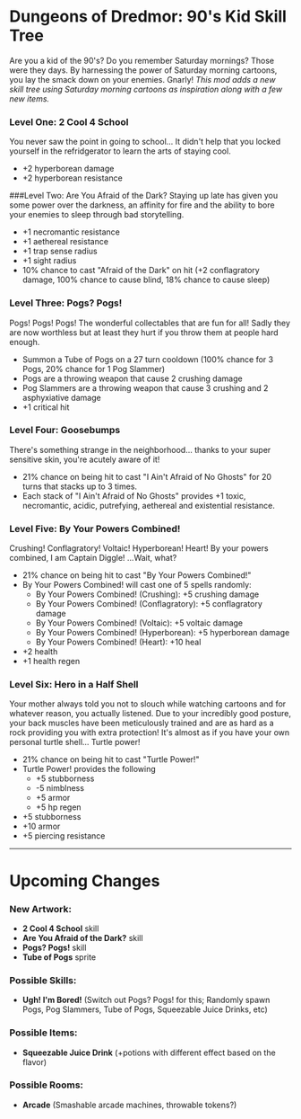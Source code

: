 Dungeons of Dredmor: 90's Kid Skill Tree
================================

Are you a kid of the 90's? Do you remember Saturday mornings? Those were they days. By harnessing the power of Saturday morning cartoons, you lay the smack down on your enemies. Gnarly! _This mod adds a new skill tree using Saturday morning cartoons as inspiration along with a few new items._

### Level One: 2 Cool 4 School
You never saw the point in going to school... It didn't help that you locked yourself in the refridgerator to learn the arts of staying cool.
* +2 hyperborean damage
* +2 hyperborean resistance

###Level Two: Are You Afraid of the Dark?
Staying up late has given you some power over the darkness, an affinity for fire and the ability to bore your enemies to sleep through bad storytelling.
* +1 necromantic resistance
* +1 aethereal resistance
* +1 trap sense radius
* +1 sight radius
* 10% chance to cast "Afraid of the Dark" on hit (+2 conflagratory damage, 100% chance to cause blind, 18% chance to cause sleep)

### Level Three: Pogs? Pogs!
Pogs! Pogs! Pogs! The wonderful collectables that are fun for all! Sadly they are now worthless but at least they hurt if you throw them at people hard enough.
* Summon a Tube of Pogs on a 27 turn cooldown (100% chance for 3 Pogs, 20% chance for 1 Pog Slammer)
* Pogs are a throwing weapon that cause 2 crushing damage
* Pog Slammers are a throwing weapon that cause 3 crushing and 2 asphyxiative damage
* +1 critical hit

### Level Four: Goosebumps
There's something strange in the neighborhood... thanks to your super sensitive skin, you're acutely aware of it!
* 21% chance on being hit to cast "I Ain't Afraid of No Ghosts" for 20 turns that stacks up to 3 times.
* Each stack of "I Ain't Afraid of No Ghosts" provides +1 toxic, necromantic, acidic, putrefying, aethereal and existential resistance.

### Level Five: By Your Powers Combined!
Crushing! Conflagratory! Voltaic! Hyperborean! Heart! By your powers combined, I am Captain Diggle! ...Wait, what?
* 21% chance on being hit to cast "By Your Powers Combined!"
* By Your Powers Combined! will cast one of 5 spells randomly:
	* By Your Powers Combined! (Crushing): +5 crushing damage
	* By Your Powers Combined! (Conflagratory): +5 conflagratory damage
	* By Your Powers Combined! (Voltaic): +5 voltaic damage
	* By Your Powers Combined! (Hyperborean): +5 hyperborean damage
	* By Your Powers Combined! (Heart): +10 heal
* +2 health
* +1 health regen


### Level Six: Hero in a Half Shell
Your mother always told you not to slouch while watching cartoons and for whatever reason, you actually listened. Due to your incredibly good posture, your back muscles have been meticulously trained and are as hard as a rock providing you with extra protection! It's almost as if you have your own personal turtle shell... Turtle power!
* 21% chance on being hit to cast "Turtle Power!"
* Turtle Power! provides the following
  * +5 stubborness
  * -5 nimblness
  * +5 armor
  * +5 hp regen
* +5 stubborness
* +10 armor
* +5 piercing resistance

---

Upcoming Changes
================================
### New Artwork:
* **2 Cool 4 School** skill
* **Are You Afraid of the Dark?** skill
* **Pogs? Pogs!** skill
* **Tube of Pogs** sprite

### Possible Skills:
* **Ugh! I'm Bored!** (Switch out Pogs? Pogs! for this; Randomly spawn Pogs, Pog Slammers, Tube of Pogs, Squeezable Juice Drinks, etc)

### Possible Items:
* **Squeezable Juice Drink** (+potions with different effect based on the flavor)

### Possible Rooms:
* **Arcade** (Smashable arcade machines, throwable tokens?)
